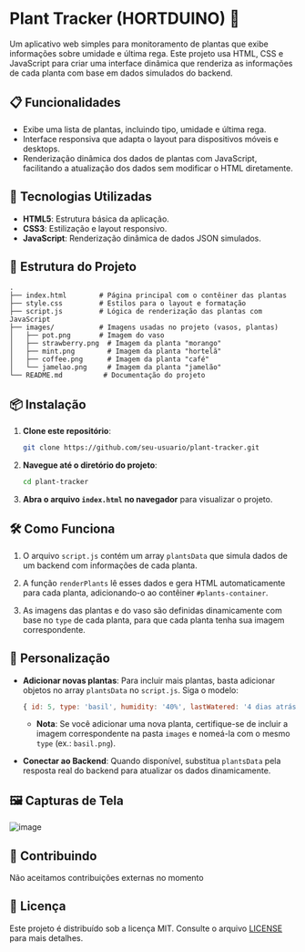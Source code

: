# Plant Tracker (HORTDUINO) 🌱

Um aplicativo web simples para monitoramento de plantas que exibe informações sobre umidade e última rega. Este projeto usa HTML, CSS e JavaScript para criar uma interface dinâmica que renderiza as informações de cada planta com base em dados simulados do backend.

## 📋 Funcionalidades

- Exibe uma lista de plantas, incluindo tipo, umidade e última rega.
- Interface responsiva que adapta o layout para dispositivos móveis e desktops.
- Renderização dinâmica dos dados de plantas com JavaScript, facilitando a atualização dos dados sem modificar o HTML diretamente.

## 🚀 Tecnologias Utilizadas

- **HTML5**: Estrutura básica da aplicação.
- **CSS3**: Estilização e layout responsivo.
- **JavaScript**: Renderização dinâmica de dados JSON simulados.

## 📂 Estrutura do Projeto

```plaintext
.
├── index.html        # Página principal com o contêiner das plantas
├── style.css         # Estilos para o layout e formatação
├── script.js         # Lógica de renderização das plantas com JavaScript
├── images/           # Imagens usadas no projeto (vasos, plantas)
│   ├── pot.png       # Imagem do vaso
│   ├── strawberry.png  # Imagem da planta "morango"
│   ├── mint.png        # Imagem da planta "hortelã"
│   ├── coffee.png      # Imagem da planta "café"
│   └── jamelao.png     # Imagem da planta "jamelão"
└── README.md          # Documentação do projeto
```

## 📦 Instalação

1. **Clone este repositório**:
    ```bash
    git clone https://github.com/seu-usuario/plant-tracker.git
    ```
2. **Navegue até o diretório do projeto**:
    ```bash
    cd plant-tracker
    ```
3. **Abra o arquivo `index.html` no navegador** para visualizar o projeto.

## 🛠️ Como Funciona

1. O arquivo `script.js` contém um array `plantsData` que simula dados de um backend com informações de cada planta.
   
2. A função `renderPlants` lê esses dados e gera HTML automaticamente para cada planta, adicionando-o ao contêiner `#plants-container`.

3. As imagens das plantas e do vaso são definidas dinamicamente com base no `type` de cada planta, para que cada planta tenha sua imagem correspondente.

## 🔧 Personalização

- **Adicionar novas plantas**: Para incluir mais plantas, basta adicionar objetos no array `plantsData` no `script.js`. Siga o modelo:
    ```javascript
    { id: 5, type: 'basil', humidity: '40%', lastWatered: '4 dias atrás' }
    ```
    - **Nota**: Se você adicionar uma nova planta, certifique-se de incluir a imagem correspondente na pasta `images` e nomeá-la com o mesmo `type` (ex.: `basil.png`).

- **Conectar ao Backend**: Quando disponível, substitua `plantsData` pela resposta real do backend para atualizar os dados dinamicamente.

## 🖼️ Capturas de Tela

![image](https://github.com/user-attachments/assets/32c1918d-8f09-488e-bf16-197f8c198559)

## 📝 Contribuindo

Não aceitamos contribuições externas no momento

## 📄 Licença

Este projeto é distribuído sob a licença MIT. Consulte o arquivo [LICENSE](LICENSE) para mais detalhes.
